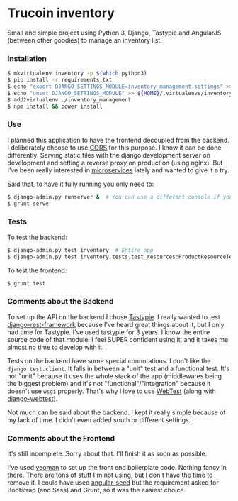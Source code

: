 # Trucoin inventory

Small and simple project using Python 3, Django, Tastypie and AngularJS (between other goodies) to manage an inventory list.

### Installation

```bash
$ mkvirtualenv inventory -p $(which python3)
$ pip install -r requirements.txt
$ echo "export DJANGO_SETTINGS_MODULE=inventory_management.settings" >> ${HOME}/.virtualenvs/inventory/bin/postactivate
$ echo "unset DJANGO_SETTINGS_MODULE" >> ${HOME}/.virtualenvs/inventory/bin/postdeactivate
$ add2virtualenv ./inventory_management
$ npm install && bower install
```

### Use

I planned this application to have the frontend decoupled from the backend. I deliberately choose to use [CORS](http://en.wikipedia.org/wiki/Cross-origin_resource_sharing) for this purpose. I know it can be done differently. Serving static files with the django development server on development and setting a reverse proxy on production (using nginx). But I've been really interested in [microservices](http://martinfowler.com/articles/microservices.html) lately and wanted to give it a try.

Said that, to have it fully running you only need to:

```bash
$ django-admin.py runserver &  # You can use a different console if you wish
$ grunt serve
```

### Tests

To test the backend:

```bash
$ django-admin.py test inventory  # Entire app
$ django-admin.py test inventory.tests.test_resources:ProductResourceTestCase.test_DELETE_a_product  # Individual test method
```

To test the frontend:

```bash
$ grunt test
```

### Comments about the Backend

To set up the API on the backend I chose [Tastypie](https://django-tastypie.readthedocs.org). I really wanted to test [django-rest-framework](http://www.django-rest-framework.org) because I've heard great things about it, but I only had time for Tastypie. I've used tastypie for 3 years. I know the entire source code of that module. I feel SUPER confident using it, and it takes me almost no time to develop with it.

Tests on the backend have some special connotations. I don't like the `django.test.client`. It falls in between a "unit" test and a functional test. It's not "unit" because it uses the whole stack of the app (middlewares being the biggest problem) and it's not "functional"/"integration" because it doesn't use `wsgi` properly. That's why I love to use [WebTest](http://webtest.readthedocs.org/en/latest/) (along with [django-webtest](https://github.com/kmike/django-webtest)).

Not much can be said about the backend. I kept it really simple because of my lack of time. I didn't even added south or different settings.

### Comments about the Frontend

It's still incomplete. Sorry about that. I'll finish it as soon as possible.

I've used [yeoman](http://yeoman.io) to set up the front end boilerplate code. Nothing fancy in there. There are tons of stuff I'm not using, but I don't have the time to remove it. I could have used [angular-seed](https://github.com/angular/angular-seed) but the requirement asked for Bootstrap (and Sass) and Grunt, so it was the easiest choice.
